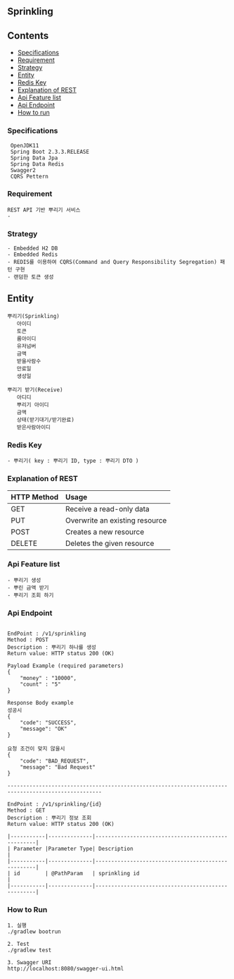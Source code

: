 ## Sprinkling

## Contents
* [Specifications](#chapter-1)
* [Requirement](#chapter-2) 
* [Strategy](#chapter-3)
* [Entity](#chapter-4)
* [Redis Key](#chapter-5)
* [Explanation of REST](#chapter-6)
* [Api Feature list](#chapter-7)
* [Api Endpoint](#chapter-8)
* [How to run](#chapter-9)


### <a name="chapter-1"></a>Specifications 
````
 OpenJDK11
 Spring Boot 2.3.3.RELEASE
 Spring Data Jpa
 Spring Data Redis
 Swagger2
 CQRS Pettern
````
### <a name="chapter-2"></a>Requirement 
````
REST API 기반 뿌리기 서비스
- 
````

### <a name="chapter-3"></a>Strategy 
```` 
- Embedded H2 DB
- Embedded Redis
- REDIS를 이용하여 CQRS(Command and Query Responsibility Segregation) 패턴 구현
- 랜덤한 토큰 생성
````

## <a name="chapter-4"></a>Entity
```
뿌리기(Sprinkling) 
   아이디
   토큰
   룸아이디
   유저넘버
   금액
   받을사람수
   만료일
   생성일
   
뿌리기 받기(Receive)
   아디디
   뿌리기 아이디
   금액
   상태(받기대기/받기완료)
   받은사람아이디

```

### <a name="chapter-5"></a>Redis Key
````
- 뿌리기( key : 뿌리기 ID, type : 뿌리기 DTO )  
````

### <a name="chapter-6"></a>Explanation of REST 
|HTTP Method|Usage|
|:---|:---|
|GET   |Receive a read-only data      |
|PUT   |Overwrite an existing resource|
|POST  |Creates a new resource        |
|DELETE|Deletes the given resource    |

### <a name="chapter-7"></a>Api Feature list 
```
- 뿌리기 생성
- 뿌린 금액 받기
- 뿌리기 조회 하기
``` 

### <a name="chapter-8"></a>Api Endpoint
```

EndPoint : /v1/sprinkling
Method : POST
Description : 뿌리기 하나를 생성 
Return value: HTTP status 200 (OK)

Payload Example (required parameters)
{
    "money" : "10000",
    "count" : "5"
}

Response Body example
성공시 
{
    "code": "SUCCESS",
    "message": "OK"
}            

요청 조건이 맞지 않을시   
{
    "code": "BAD_REQUEST",
    "message": "Bad Request"
}

----------------------------------------------------------------------------------------------------

EndPoint : /v1/sprinkling/{id}
Method : GET
Description : 뿌리기 정보 조회
Return value: HTTP status 200 (OK) 

|-----------|--------------|---------------------------------------------------|
| Parameter |Parameter Type| Description                                       |
|-----------|--------------|---------------------------------------------------|
| id        | @PathParam   | sprinkling id                                         |
|-----------|--------------|---------------------------------------------------|

```
### <a name="chapter-9"></a>How to Run
```
1. 실행
./gradlew bootrun

2. Test 
./gradlew test

3. Swagger URI
http://localhost:8080/swagger-ui.html
```
 
 
